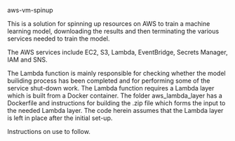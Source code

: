 aws-vm-spinup

This is a solution for spinning up resources on AWS to train a machine learning model, downloading the results and then terminating the various services needed to train the model.

The AWS services include EC2, S3, Lambda, EventBridge, Secrets Manager, IAM and SNS.

The Lambda function is mainly responsible for checking whether the model builiding process has been completed and for performing some of the service shut-down work.  The Lambda function requires a Lambda layer which is built from a Docker container.  The folder aws_lambda_layer has a Dockerfile and instructions for building the .zip file which forms the input to the needed Lambda layer.  The code herein assumes that the Lambda layer is left in place after the initial set-up.

Instructions on use to follow.